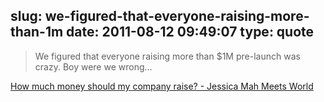 slug: we-figured-that-everyone-raising-more-than-1m
date: 2011-08-12 09:49:07
type: quote
---

> We figured that everyone raising more than $1M pre-launch was crazy. Boy were we wrong…

[How much money should my company raise? - Jessica Mah Meets World](http://jessicamah.com/how-much-money-should-my-company-raise)
